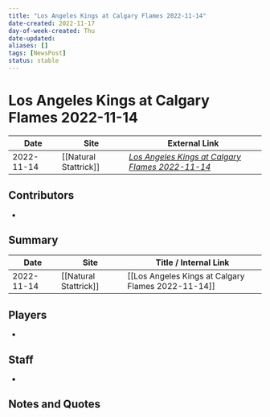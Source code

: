 ```yaml
---
title: "Los Angeles Kings at Calgary Flames 2022-11-14"
date-created: 2022-11-17
day-of-week-created: Thu
date-updated: 
aliases: []
tags: [NewsPost]
status: stable
---
```


# Los Angeles Kings at Calgary Flames 2022-11-14

| Date       | Site                  | External Link                                                                                                            |
| ---------- | --------------------- | ------------------------------------------------------------------------------------------------------------------------ |
| 2022-11-14 | [[Natural Stattrick]] | [*Los Angeles Kings at Calgary Flames 2022-11-14*](https://www.naturalstattrick.com/game.php?season=20222023&game=20246) |

## Contributors
- 

## Summary
> 

| Date       | Site                  | Title / Internal Link                              |
| ---------- | --------------------- | -------------------------------------------------- |
| 2022-11-14 | [[Natural Stattrick]] | [[Los Angeles Kings at Calgary Flames 2022-11-14]] |

## Players
- 

## Staff
- 

## Notes and Quotes
> 

